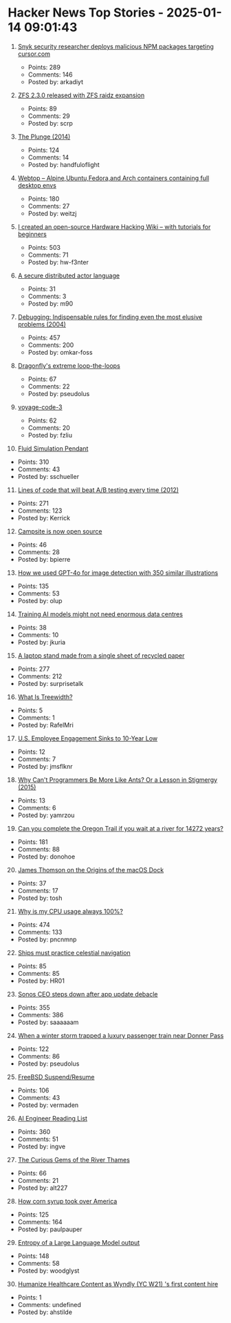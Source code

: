# Hacker News Top Stories - 2025-01-14 09:01:43

1. [Snyk security researcher deploys malicious NPM packages targeting cursor.com](https://sourcecodered.com/snyk-malicious-npm-package/)
   - Points: 289
   - Comments: 146
   - Posted by: arkadiyt

2. [ZFS 2.3.0 released with ZFS raidz expansion](https://github.com/openzfs/zfs/releases/tag/zfs-2.3.0)
   - Points: 89
   - Comments: 29
   - Posted by: scrp

3. [The Plunge (2014)](https://grantland.com/features/the-plunge-shavarsh-karapetyan-heroic-rescue-armenia-trolleybus-ussr-history-finswimming/)
   - Points: 124
   - Comments: 14
   - Posted by: handfuloflight

4. [Webtop – Alpine,Ubuntu,Fedora,and Arch containers containing full desktop envs](https://docs.linuxserver.io/images/docker-webtop/)
   - Points: 180
   - Comments: 27
   - Posted by: weitzj

5. [I created an open-source Hardware Hacking Wiki – with tutorials for beginners](https://www.hardbreak.wiki)
   - Points: 503
   - Comments: 71
   - Posted by: hw-f3nter

6. [A secure distributed actor language](https://mistysystem.com/)
   - Points: 31
   - Comments: 3
   - Posted by: m90

7. [Debugging: Indispensable rules for finding even the most elusive problems (2004)](https://dwheeler.com/essays/debugging-agans.html)
   - Points: 457
   - Comments: 200
   - Posted by: omkar-foss

8. [Dragonfly's extreme loop-the-loops](https://www.science.org/content/article/absolutely-insane-dragonfly-s-extreme-loop-loops-are-unparalleled-nature)
   - Points: 67
   - Comments: 22
   - Posted by: pseudolus

9. [voyage-code-3](https://blog.voyageai.com/2024/12/04/voyage-code-3/)
   - Points: 62
   - Comments: 20
   - Posted by: fzliu

10. [Fluid Simulation Pendant](https://mitxela.com/projects/fluid-pendant)
   - Points: 310
   - Comments: 43
   - Posted by: sschueller

11. [Lines of code that will beat A/B testing every time (2012)](https://stevehanov.ca/blog/index.php?id=132)
   - Points: 271
   - Comments: 123
   - Posted by: Kerrick

12. [Campsite is now open source](https://github.com/campsite/campsite)
   - Points: 46
   - Comments: 28
   - Posted by: bpierre

13. [How we used GPT-4o for image detection with 350 similar illustrations](https://olup-blog.pages.dev/stories/image-detection-cars)
   - Points: 135
   - Comments: 53
   - Posted by: olup

14. [Training AI models might not need enormous data centres](https://www.economist.com/science-and-technology/2025/01/08/training-ai-models-might-not-need-enormous-data-centres)
   - Points: 38
   - Comments: 10
   - Posted by: jkuria

15. [A laptop stand made from a single sheet of recycled paper](https://www.core77.com/posts/134948/A-Laptop-Stand-Made-from-a-Single-Sheet-of-Recycled-Paper)
   - Points: 277
   - Comments: 212
   - Posted by: surprisetalk

16. [What Is Treewidth?](https://www.ams.org/journals/notices/202502/noti3043/noti3043.html)
   - Points: 5
   - Comments: 1
   - Posted by: RafelMri

17. [U.S. Employee Engagement Sinks to 10-Year Low](https://www.gallup.com/workplace/654911/employee-engagement-sinks-year-low.aspx)
   - Points: 12
   - Comments: 7
   - Posted by: jmsflknr

18. [Why Can't Programmers Be More Like Ants? Or a Lesson in Stigmergy (2015)](https://blog.ubiquity.acm.org/why-cant-programmers-be-more-like-ants-or-a-lesson-in-stigmergy/)
   - Points: 13
   - Comments: 6
   - Posted by: yamrzou

19. [Can you complete the Oregon Trail if you wait at a river for 14272 years?](https://moral.net.au/writing/2025/01/11/waiting_for_oregon/)
   - Points: 181
   - Comments: 88
   - Posted by: donohoe

20. [James Thomson on the Origins of the macOS Dock](https://daringfireball.net/linked/2025/01/10/thomson-dock)
   - Points: 37
   - Comments: 17
   - Posted by: tosh

21. [Why is my CPU usage always 100%?](https://www.downtowndougbrown.com/2024/04/why-is-my-cpu-usage-always-100-upgrading-my-chumby-8-kernel-part-9/)
   - Points: 474
   - Comments: 133
   - Posted by: pncnmnp

22. [Ships must practice celestial navigation](https://www.usni.org/magazines/proceedings/2025/january/ships-must-practice-celestial-navigation)
   - Points: 85
   - Comments: 85
   - Posted by: HR01

23. [Sonos CEO steps down after app update debacle](https://www.reuters.com/business/retail-consumer/sonos-ceo-patrick-spence-steps-down-after-app-update-debacle-2025-01-13/)
   - Points: 355
   - Comments: 386
   - Posted by: saaaaaam

24. [When a winter storm trapped a luxury passenger train near Donner Pass](https://www.smithsonianmag.com/history/when-a-deadly-winter-storm-trapped-a-luxury-passenger-train-near-the-donner-pass-for-three-days-180985782/)
   - Points: 122
   - Comments: 86
   - Posted by: pseudolus

25. [FreeBSD Suspend/Resume](https://vermaden.wordpress.com/2025/01/11/freebsd-suspend-resume/)
   - Points: 106
   - Comments: 43
   - Posted by: vermaden

26. [AI Engineer Reading List](https://www.latent.space/p/2025-papers)
   - Points: 360
   - Comments: 51
   - Posted by: ingve

27. [The Curious Gems of the River Thames](https://www.atlasobscura.com/articles/thames-garnets-mudlark)
   - Points: 66
   - Comments: 21
   - Posted by: alt227

28. [How corn syrup took over America](https://thehustle.co/originals/how-corn-syrup-took-over-america)
   - Points: 125
   - Comments: 164
   - Posted by: paulpauper

29. [Entropy of a Large Language Model output](https://nikkin.dev/blog/llm-entropy.html)
   - Points: 148
   - Comments: 58
   - Posted by: woodglyst

30. [Humanize Healthcare Content as Wyndly (YC W21) 's first content hire](https://app.dover.com/apply/Wyndly/008f0389-988d-4b63-87c1-026b7b20c6fa/?rs=76643084)
   - Points: 1
   - Comments: undefined
   - Posted by: ahstilde

